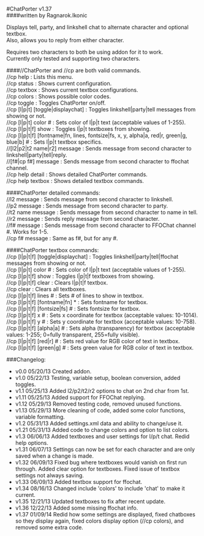 #ChatPorter v1.37  
####written by Ragnarok.Ikonic  

Displays tell, party, and linkshell chat to alternate character and optional textbox.  
Also, allows you to reply from either character.  

Requires two characters to both be using addon for it to work.  
Currently only tested and supporting two characters.  

####//ChatPorter and //cp are both valid commands.  
//cp help : Lists this menu.  
//cp status : Shows current configuration.  
//cp textbox : Shows current textbox configurations.  
//cp colors : Shows possible color codes.  
//cp toggle : Toggles ChatPorter on/off.  
//cp [l|p|t] [toggle|displaychat] : Toggles linkshell|party|tell messages from showing or not.  
//cp [l|p|t] color # : Sets color of l|p|t text (acceptable values of 1-255).  
//cp [l|p|t|f] show : Toggles l|p|t textboxes from showing.  
//cp [l|p|t|f] [fontname|fn, lines, fontsize|fs, x, y, alpha|a, red|r, green|g, blue|b] # : Sets l|p|t textbox specifics.  
//[l2|p2|t2 name|r2] message : Sends message from second character to linkshell|party|tell|reply.  
//[f#|cp f#] message : Sends message from second character to ffochat channel.  
//cp help detail : Shows detailed ChatPorter commands.  
//cp help textbox : Shows detailed textbox commands.  

####ChatPorter detailed commands:  
//l2 message : Sends message from second character to linkshell.  
//p2 message : Sends message from second character to party.  
//t2 name message : Sends message from second character to name in tell.  
//r2 message : Sends reply message from second character.  
//f# message : Sends message from second character to FFOChat channel #. Works for 1-5.  
//cp f# message : Same as f#, but for any #.  

####ChatPorter textbox commands:  
//cp [l|p|t|f] [toggle|displaychat] : Toggles linkshell|party|tell|ffochat messages from showing or not.  
//cp [l|p|t] color # : Sets color of l|p|t text (acceptable values of 1-255).  
//cp [l|p|t|f] show : Toggles l|p|t|f textboxes from showing.  
//cp [l|p|t|f] clear : Clears l|p|t|f textbox.  
//cp clear : Clears all textboxes.  
//cp [l|p|t|f] lines # : Sets # of lines to show in textbox.  
//cp [l|p|t|f] [fontname|fn] * : Sets fontname for textbox.  
//cp [l|p|t|f] [fontsize|fs] # : Sets fontsize for textbox.  
//cp [l|p|t|f] x # : Sets x coordinate for textbox (acceptable values: 10-1014).  
//cp [l|p|t|f] y # : Sets y coordinate for textbox (acceptable values: 10-758).  
//cp [l|p|t|f] [alpha|a] # : Sets alpha (transparency) for textbox (acceptable values: 1-255; 0=fully transparent, 255=fully visible).  
//cp [l|p|t|f] [red|r] # : Sets red value for RGB color of text in textbox.  
//cp [l|p|t|f] [green|g] # : Sets green value for RGB color of text in textbox.  

###Changelog:  
* v0.0  05/20/13 Created addon.  
* v1.0  05/22/13 Testing, variable setup, boolean conversion, added toggles.  
* v1.1  05/25/13 Added l2/p2/t2/r2 options to chat on 2nd char from 1st.  
* v1.11 05/25/13 Added support for FFOChat replying.  
* v1.12 05/29/13 Removed testing code, removed unused functions.  
* v1.13 05/29/13 More cleaning of code, added some color functions, variable formatting.  
* v1.2  05/31/13 Added settings.xml data and ability to change/use it.  
* v1.21 05/31/13 Added code to change colors and option to list colors.  
* v1.3  06/06/13 Added textboxes and user settings for l/p/t chat.  Redid help options.  
* v1.31 06/07/13 Settings can now be set for each character and are only saved when a change is made.  
* v1.32 06/09/13 Fixed bug where textboxes would vanish on first run through.  Added clear option for textboxes.  Fixed issue of textbox settings not always saving.  
* v1.33 06/09/13 Added textbox support for ffochat.  
* v1.34 08/16/13 Changed include 'colors' to include 'chat' to make it current.  
* v1.35 12/21/13 Updated textboxes to fix after recent update.  
* v1.36 12/22/13 Added some missing ffochat info.  
* v1.37 01/09/14 Redid how some settings are displayed, fixed chatboxes so they display again, fixed colors display option (//cp colors), and removed some extra code.  

